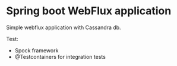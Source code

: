 # Spring boot WebFlux application

Simple webflux application with Cassandra db.

Test:
- Spock framework
- @Testcontainers for integration tests


